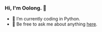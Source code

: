 ### Hi, I'm Oolong. 👋

- 🤔 I’m currently coding in Python.
- 💬 Be free to ask me about anything [here](https://github.com/HermioneX/HermioneX/issues).

<div style="display:none">
<img align="right" height="280" src="https://github.com/HermioneX/HermioneX/blob/main/yier.webp">
</div>
